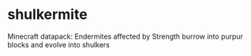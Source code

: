 # shulkermite
Minecraft datapack: Endermites affected by Strength burrow into purpur blocks and evolve into shulkers
